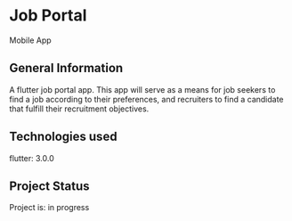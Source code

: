 # Job Portal

 Mobile App

## General Information

A flutter job portal app. 
This app will serve as a means 
for job seekers to find a job according to their preferences, 
and recruiters to find a candidate that 
fulfill their recruitment objectives.

## Technologies used 

  flutter: 3.0.0
  
## Project Status

Project is: in progress




